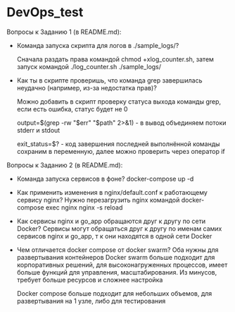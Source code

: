 # DevOps_test
Вопросы к Заданию 1 (в README.md):
- Команда запуска скрипта для логов в ./sample_logs/?

  Сначала раздать права командой chmod +xlog_counter.sh, затем запуск командой ./log_counter.sh ./sample_logs/
- Как ты в скрипте проверишь, что команда grep завершилась неудачно (например, из-за недостатка прав)?

  Можно добавить в скрипт проверку статуса выхода команды grep, если есть ошибка, статус будет не 0

  output=$(grep -rw "$err" "$path" 2>&1) - в вывод объединяем потоки stderr и stdout

  exit_status=$? - код завершения последней выполнённой команды сохраним в переменную, далее можно проверить через оператор if

Вопросы к Заданию 2 (в README.md):
- Команда запуска сервисов в фоне?
  docker-compose up -d
- Как применить изменения в nginx/default.conf к работающему сервису nginx?
  Нужно перезагрузить nginx командой docker-compose exec nginx nginx -s reload
- Как сервисы nginx и go_app обращаются друг к другу по сети Docker?
  Сервисы могут обращаться друг к другу по именам самих сервисов nginx и go_app, т к они находятся в одной сети Docker
- Чем отличается docker compose от docker swarm?
  Оба нужны для развертывания контейнеров
  Docker swarm больше подходит для корпоративных решений, для высоконагруженных процессов, имеет больше функций для управления, масштабирования. Из минусов, требует больше ресурсов и сложнее настройка
  
  Docker compose больше подходит для небольших объемов, для развертывания на 1 узле, либо для тестирования

